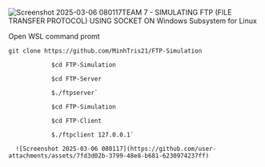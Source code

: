 ![Screenshot 2025-03-06 080117](https://github.com/user-attachments/assets/e8fd404a-1bcc-48e5-8fb2-4b5c8804a493)TEAM 7 - SIMULATING FTP (FILE TRANSFER PROTOCOL) USING SOCKET ON Windows Subsystem for Linux

Open WSL command promt 

`git clone https://github.com/MinhTris21/FTP-Simulation`
                
                $cd FTP-Simulation
                
                $cd FTP-Server
                
                $./ftpserver`
                
                $cd FTP-Simulation
                
                $cd FTP-Client
                
                $./ftpclient 127.0.0.1`

      ![Screenshot 2025-03-06 080117](https://github.com/user-attachments/assets/7fd3d02b-3799-48e8-b681-6230974237ff)

